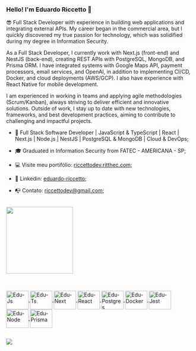 ### Hello! I'm Eduardo Riccetto 👋

😎 Full Stack Developer with experience in building web applications and integrating external APIs. My career began in the commercial area, but I quickly discovered my true passion for technology, which was solidified during my degree in Information Security.

As a Full Stack Developer, I currently work with Next.js (front-end) and NestJS (back-end), creating REST APIs with PostgreSQL, MongoDB, and Prisma ORM. I have integrated systems with Google Maps API, payment processors, email services, and OpenAI, in addition to implementing CI/CD, Docker, and cloud deployments (AWS/GCP). I also have experience with React Native for mobile development.

I am experienced in working in teams and applying agile methodologies (Scrum/Kanban), always striving to deliver efficient and innovative solutions. Outside of work, I stay up to date with new technologies, frameworks, and best development practices, aiming to contribute to challenging and impactful projects.

- 🌱 Full Stack Software Developer | JavaScript & TypeScript | React | Next.js | Node.js | NestJS | PostgreSQL & MongoDB | Cloud & DevOps;
- 🎓 Graduated in Information Security from FATEC - AMERICANA - SP;  
- 💻 Visite meu portifólio: <a href="https://riccettodev.ritthec.com/" target="_blanck">riccettodev.ritthec.com</a>;
- 📂 Linkedin: <a href="https://www.linkedin.com/in/eduardo-riccetto/" target="_blanck">eduardo-riccetto</a>;
- 📭 Contato: riccettodev@gmail.com;

  ##

<div>
  <a href="https://github.com/RiccettoDev">
  <img height="180em" src="https://github-readme-stats.vercel.app/api/top-langs/?username=RiccettoDev&layout=compact&langs_count=7&theme=dracula"/>
</div>

  ##

 <link rel="stylesheet" href="https://cdn.jsdelivr.net/gh/devicons/devicon@v2.14.0/devicon.min.css">
<div style="display: inline_block"><br>
  
  
   <!-- JavaScript -->
  <img align="center" alt="Edu-Js" height="50" width="60" src="https://cdn.jsdelivr.net/gh/devicons/devicon/icons/javascript/javascript-original.svg">
  
  <!-- TypeScript -->
  <img align="center" alt="Edu-Ts" height="50" width="60" src="https://cdn.jsdelivr.net/gh/devicons/devicon/icons/typescript/typescript-original.svg">
  
  <!-- Next.js -->
  <img align="center" alt="Edu-Next" height="50" width="60" src="https://cdn.jsdelivr.net/gh/devicons/devicon/icons/nextjs/nextjs-original.svg">
  
  <!-- React -->
  <img align="center" alt="Edu-React" height="50" width="60" src="https://cdn.jsdelivr.net/gh/devicons/devicon/icons/react/react-original.svg">
  
  <!-- PostgreSQL -->
  <img align="center" alt="Edu-Postgres" height="50" width="60" src="https://cdn.jsdelivr.net/gh/devicons/devicon/icons/postgresql/postgresql-original.svg">
  
  <!-- Docker -->
  <img align="center" alt="Edu-Docker" height="50" width="60" src="https://cdn.jsdelivr.net/gh/devicons/devicon/icons/docker/docker-original.svg">
  
  <!-- Jest -->
  <img align="center" alt="Edu-Jest" height="50" width="60" src="https://cdn.jsdelivr.net/gh/devicons/devicon/icons/jest/jest-plain.svg">
  
  <!-- Node.js -->
  <img align="center" alt="Edu-Node" height="50" width="60" src="https://cdn.jsdelivr.net/gh/devicons/devicon/icons/nodejs/nodejs-original.svg">
  
  <!-- Prisma -->
  <img align="center" alt="Edu-Prisma" height="50" width="60" src="https://cdn.jsdelivr.net/gh/devicons/devicon/icons/prisma/prisma-original.svg">
              
</div>

  ##
  
<div>
  <!-- <a href="https://www.youtube.com/" target="_blank"><img src="https://img.shields.io/badge/YouTube-FF0000?style=for-the-badge&logo=youtube&logoColor=white" target="_blank"></a> -->
  <!-- <a href="https://instagram.com/" target="_blank"><img src="https://img.shields.io/badge/-Instagram-%23E4405F?style=for-the-badge&logo=instagram&logoColor=white" target="_blank"></a> -->
 <!-- <a href="https://discord.gg/" target="_blank"><img src="https://img.shields.io/badge/Discord-7289DA?style=for-the-badge&logo=discord&logoColor=white" target="_blank"></a>  -->
  <!-- <a href = "mailto:eduriccetto23@gmail.com"><img src="https://img.shields.io/badge/-Gmail-%23333?style=for-the-badge&logo=gmail&logoColor=white" target="_blank"></a> -->
  <a href="https://www.linkedin.com/in/eduardo-riccetto/" target="_blanck"><img src="https://img.shields.io/badge/-LinkedIn-%230077B5?style=for-the-badge&logo=linkedin&logoColor=white" target="_blanck"></a> 
</div>  
